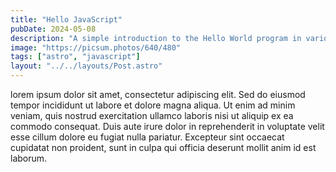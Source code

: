 ```yaml
---
title: "Hello JavaScript"
pubDate: 2024-05-08
description: "A simple introduction to the Hello World program in various programming languages."
image: "https://picsum.photos/640/480"
tags: ["astro", "javascript"]
layout: "../../layouts/Post.astro"
---
```


lorem ipsum dolor sit amet, consectetur adipiscing elit. Sed do eiusmod tempor incididunt ut labore et dolore magna aliqua. Ut enim ad minim veniam, quis nostrud exercitation ullamco laboris nisi ut aliquip ex ea commodo consequat. Duis aute irure dolor in reprehenderit in voluptate velit esse cillum dolore eu fugiat nulla pariatur. Excepteur sint occaecat cupidatat non proident, sunt in culpa qui officia deserunt mollit anim id est laborum.